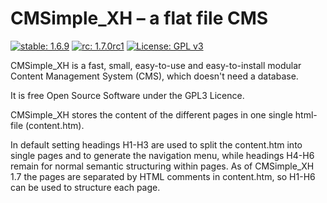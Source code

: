 # CMSimple_XH – a flat file CMS

[![stable: 1.6.9](https://img.shields.io/badge/stable-1.6.9-blue.svg)](https://github.com/cmsimple-xh/cmsimple-xh/releases/tag/1.6.9)
[![rc: 1.7.0rc1](https://img.shields.io/badge/rc-1.7.0rc1-yellow.svg)](https://github.com/cmsimple-xh/cmsimple-xh/releases/tag/1.7.0rc1)
[![License: GPL v3](https://img.shields.io/badge/License-GPL%20v3-blue.svg)](http://www.gnu.org/licenses/gpl-3.0)

CMSimple_XH is a fast, small, easy-to-use and
easy-to-install modular Content Management
System (CMS), which doesn't need a database.

It is free Open Source Software under the
GPL3 Licence.

CMSimple_XH stores the content of the different
pages in one single html-file (content.htm).

In default setting headings H1-H3 are used
to split the content.htm into single pages
and to generate the navigation menu, while
headings H4-H6 remain for normal semantic
structuring within pages.
As of CMSimple_XH 1.7 the pages are separated by HTML comments in content.htm,
so H1-H6 can be used to structure each page.